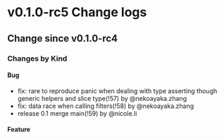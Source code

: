 
# v0.1.0-rc5 Change logs

## Change since v0.1.0-rc4

### Changes by Kind

#### Bug

- fix: rare to reproduce panic when dealing with type asserting though generic helpers and slice type(!57) by @nekoayaka.zhang
- fix: data race when calling filters(!58) by @nekoayaka.zhang
- release 0.1 merge main(!59) by @nicole.li


#### Feature




